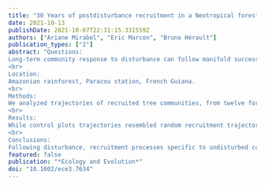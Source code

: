 ```yaml
---
title: "30 Years of postdisturbance recruitment in a Neotropical forest"
date: 2021-10-13
publishDate: 2021-10-07T22:31:15.331559Z
authors: ["Ariane Mirabel", "Eric Marcon", "Bruno Hérault"]
publication_types: ["2"]
abstract: "Questions:
Long-term community response to disturbance can follow manifold successional pathways depending on the interplay between various recruitment processes. Analyzing the succession of recruited communities provides a long-term perspective on forest response to disturbance. Specifically, postdisturbance recruitment trajectories assess (a) the successive phases of postdisturbance response and the role of deterministic recruitment processes, and (b) the return to predisturbance state of recruits taxonomic/functional diversity/composition.
<br>
Location:
Amazonian rainforest, Paracou station, French Guiana.
<br>
Methods:
We analyzed trajectories of recruited tree communities, from twelve forest plots of 6.25 ha each, during 30 years following a disturbance gradient that ranged from 10% to 60% of aboveground biomass removed. We measured recruited community taxonomic composition turnover, compared to whole predisturbance community, and assessed their functional composition by measuring the community weighted means for seven leaf, stem, and life-history functional traits. We also measured recruited community taxonomic richness, taxonomic evenness, and functional diversity and compared them to the diversity values from a random recruitment process.
<br>
Results:
While control plots trajectories resembled random recruitment trajectories, postdisturbance trajectories diverged significantly. This divergence corresponded to an enhanced recruitment of light-demanding species that became dominant above a disturbance intensity threshold. After breakpoints in time, though, recruitment trajectories returned to diversity values and composition similar to those of predisturbance and control plots community.
<br>
Conclusions:
Following disturbance, recruitment processes specific to undisturbed community were first replaced by the emergence of more restricted, deterministic recruitment processes favoring species with efficient light use and acquisition. Then, a second phase corresponded to a decades-long recovery of recruits predisturbance taxonomic and functional diversity and composition that remained unachieved after 30 years."
featured: false
publication: "*Ecology and Evolution*"
doi: "10.1002/ece3.7634"
---
```


<span class="__dimensions_badge_embed__" data-doi="10.1002/ece3.7634"></span><script async src="https://badge.dimensions.ai/badge.js" charset="utf-8"></script>
